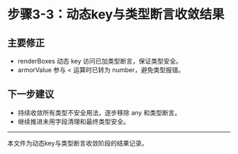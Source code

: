# 步骤3-3：动态key与类型断言收敛结果

## 主要修正
- renderBoxes 动态 key 访问已加类型断言，保证类型安全。
- armorValue 参与 < 运算时已转为 number，避免类型报错。

## 下一步建议
- 持续收敛所有类型不安全用法，逐步移除 any 和类型断言。
- 继续推进未用字段清理和最终类型安全。

---

本文件为动态key与类型断言收敛阶段的结果记录。
